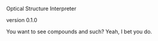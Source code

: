 Optical Structure Interpreter

version 0.1.0

You want to see compounds and such? Yeah, I bet you do.